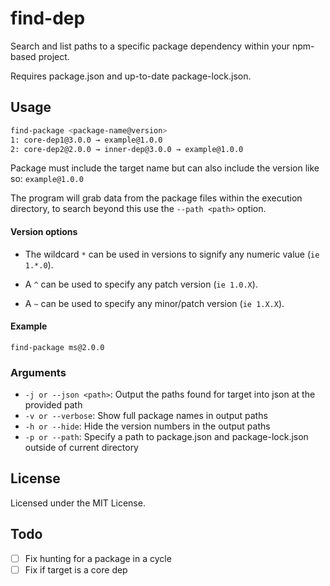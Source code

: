 # find-dep

Search and list paths to a specific package dependency within your npm-based project.

Requires package.json and up-to-date package-lock.json.

## Usage

```sh
find-package <package-name@version>
1: core-dep1@3.0.0 → example@1.0.0
2: core-dep2@2.0.0 → inner-dep@3.0.0 → example@1.0.0
```

Package must include the target name but can also include the version like so: `example@1.0.0`

The program will grab data from the package files within the execution directory,
to search beyond this use the `--path <path>` option.

#### Version options

-   The wildcard `*` can be used in versions to signify any numeric value (`ie 1.*.0`).

-   A `^` can be used to specify any patch version (`ie 1.0.X`).

-   A `~` can be used to specify any minor/patch version (`ie 1.X.X`).

#### Example

`find-package ms@2.0.0`

### Arguments

-   `-j or --json <path>`: Output the paths found for target into json at the provided path
-   `-v or --verbose`: Show full package names in output paths
-   `-h or --hide`: Hide the version numbers in the output paths
-   `-p or --path`: Specify a path to package.json and package-lock.json outside of current directory

## License

Licensed under the MIT License.

## Todo

-   [ ] Fix hunting for a package in a cycle
-   [ ] Fix if target is a core dep
